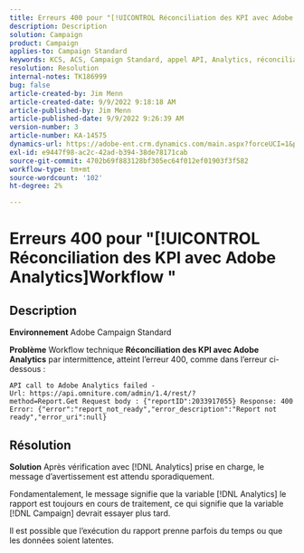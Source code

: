 ```yaml
---
title: Erreurs 400 pour "[!UICONTROL Réconciliation des KPI avec Adobe Analytics]Workflow "
description: Description
solution: Campaign
product: Campaign
applies-to: Campaign Standard
keywords: KCS, ACS, Campaign Standard, appel API, Analytics, réconciliation des KPI avec Adobe Analytics, erreur 400
resolution: Resolution
internal-notes: TK186999
bug: false
article-created-by: Jim Menn
article-created-date: 9/9/2022 9:18:18 AM
article-published-by: Jim Menn
article-published-date: 9/9/2022 9:26:39 AM
version-number: 3
article-number: KA-14575
dynamics-url: https://adobe-ent.crm.dynamics.com/main.aspx?forceUCI=1&pagetype=entityrecord&etn=knowledgearticle&id=90e43d53-2030-ed11-9db1-0022480866ad
exl-id: e9447f98-ac2c-42ad-b394-38de78171cab
source-git-commit: 4702b69f883128bf305ec64f012ef01903f3f582
workflow-type: tm+mt
source-wordcount: '102'
ht-degree: 2%

---
```


# Erreurs 400 pour &quot;[!UICONTROL Réconciliation des KPI avec Adobe Analytics]Workflow &quot;

## Description


<b>Environnement</b>
Adobe Campaign Standard

<b>Problème</b>
Workflow technique <b>Réconciliation des KPI avec Adobe Analytics</b> par intermittence, atteint l’erreur 400, comme dans l’erreur ci-dessous :

```
API call to Adobe Analytics failed - Url: https://api.omniture.com/admin/1.4/rest/?method=Report.Get Request body : {"reportID":2033917055} Response: 400 Error: {"error":"report_not_ready","error_description":"Report not ready","error_uri":null}
```

## Résolution


<b>Solution</b>
Après vérification avec [!DNL Analytics] prise en charge, le message d’avertissement est attendu sporadiquement.

Fondamentalement, le message signifie que la variable [!DNL Analytics] le rapport est toujours en cours de traitement, ce qui signifie que la variable [!DNL Campaign] devrait essayer plus tard.

Il est possible que l’exécution du rapport prenne parfois du temps ou que les données soient latentes.
